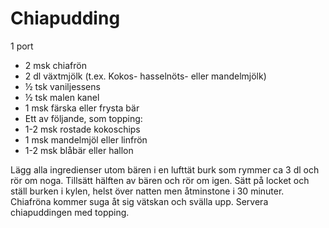 # Chiapudding

1 port

 - 2 msk chiafrön
 - 2 dl växtmjölk (t.ex. Kokos- hasselnöts- eller mandelmjölk)
 - ½ tsk vaniljessens
 - ½ tsk malen kanel
 - 1 msk färska eller frysta bär
 - Ett av följande, som topping:
 - 1-2 msk rostade kokoschips
 - 1 msk mandelmjöl eller linfrön
 - 1-2 msk blåbär eller hallon

Lägg alla ingredienser utom bären i en lufttät burk som rymmer ca 3 dl och rör om noga. Tillsätt hälften av bären och rör om igen. Sätt på locket och ställ burken i kylen, helst över natten men åtminstone i 30 minuter. Chiafröna kommer suga åt sig vätskan och svälla upp. Servera chiapuddingen med topping.
